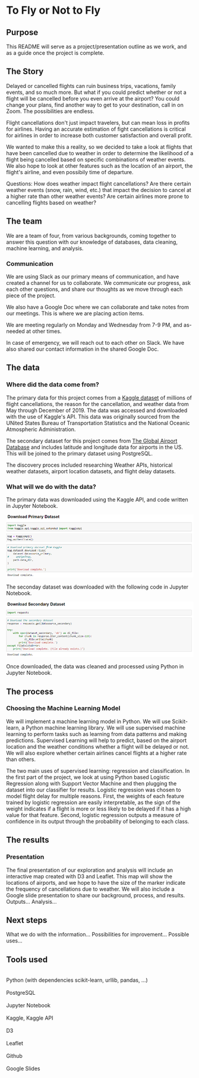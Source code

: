 # To Fly or Not to Fly

## Purpose
This README will serve as a project/presentation outline as we work, and as a guide once the project is complete.

## The Story
Delayed or cancelled flights can ruin business trips, vacations, family events, and so much more. But what if you could predict whether or not a flight will be cancelled before you even arrive at the airport? You could change your plans, find another way to get to your destination, call in on Zoom. The possibilities are endless.

Flight cancellations don't just impact travelers, but can mean loss in profits for airlines. Having an accurate estimation of fight cancellations is critical for airlines in order to increase both customer satisfaction and overall profit.

We wanted to make this a reality, so we decided to take a look at flights that have been cancelled due to weather in order to determine the likelihood of a flight being cancelled based on specific combinations of weather events. We also hope to look at other features such as the location of an airport, the flight's airline, and even possibily time of departure.

Questions:
How does weather impact flight cancellations? Are there certain weather events (snow, rain, wind, etc.) that impact the decision to cancel at a higher rate than other weather events?
Are certain airlines more prone to cancelling flights based on weather?


## The team
We are a team of four, from various backgrounds, coming together to answer this question with our knowledge of databases, data cleaning, machine learning, and analysis.

### Communication
We are using Slack as our primary means of communication, and have created a channel for us to collaborate. We communicate our progress, ask each other questions, and share our thoughts as we move through each piece of the project.

We also have a Google Doc where we can collaborate and take notes from our meetings. This is where we are placing action items. 

We are meeting regularly on Monday and Wednesday from 7-9 PM, and as-needed at other times.

In case of emergency, we will reach out to each other on Slack. We have also shared our contact information in the shared Google Doc.

## The data
### Where did the data come from?
The primary data for this project comes from a [Kaggle dataset](https://www.kaggle.com/datasets/ioanagheorghiu/historical-flight-and-weather-data) of millions of flight cancellations, the reason for the cancellation, and weather data from May through December of 2019. The data was accessed and downloaded with the use of Kaggle's API. This data was originally sourced from the UNited States Bureau of Transportation Statistics and the National Oceanic Atmospheric Administration.

The secondary dataset for this project comes from [The Global Airport Database](https://www.partow.net/miscellaneous/airportdatabase/index.html) and includes latitude and longitude data for airports in the US. This will be joined to the primary dataset using PostgreSQL. 

The discovery proces included researching Weather APIs, historical weather datasets, airport location datasets, and flight delay datasets.

### What will we do with the data?
The primary data was downloaded using the Kaggle API, and code written in Jupyter Notebook. 

<img src="resources/images/dl_primary_dataset.png">

The seconday dataset was downloaded with the following code in Jupyter Notebook.

<img src="resources/images/dl_secondary_dataset.png">

Once downloaded, the data was cleaned and processed using Python in Jupyter Notebook.

## The process
### Choosing the Machine Learning Model
We will implement a machine learning model in Python. We will use Scikit-learn, a Python machine learning library. We will use supervised machine learning to perform tasks such as learning from data patterns and making predictions. Supervised Learning will help to predict, based on the airport location and the weather conditions whether a flight will be delayed or not. We will also explore whether certain airlines cancel flights at a higher rate than others.

The two main uses of supervised learning: regression and classification. In the first part of the project, we look at using Python based Logistic Regression along with Support Vector Machine and then plugging the dataset into our classifier for results. Logistic regression was chosen to model flight delay for multiple reasons. First, the weights of each feature trained by logistic regression are easily interpretable, as the sign of the weight indicates if a flight is more or less likely to be delayed if it has a high value for that feature. Second, logistic regression outputs a measure of confidence in its output through the probability of belonging to each class.

## The results
### Presentation
The final presentation of our exploration and analysis will include an interactive map created with D3 and Leaflet. This map will show the locations of airports, and we hope to have the size of the marker indicate the frequency of cancellations due to weather. We will also include a Google slide presentation to share our background, process, and results.
Outputs...
Analysis...

## Next steps
What we do with the information...
Possibilities for improvement...
Possible uses...

## Tools used 
<br>Python (with dependencies scikit-learn, urllib, pandas, ...)</br>
<br>PostgreSQL</br>
<br>Jupyter Notebook</br>
<br>Kaggle, Kaggle API</br>
<br>D3</br>
<br>Leaflet</br>
<br>Github</br>
<br>Google Slides</br>

